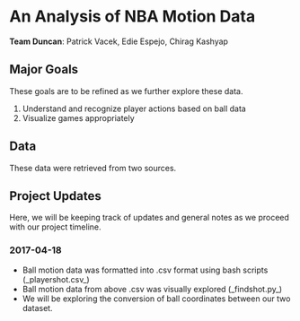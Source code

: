 # An Analysis of NBA Motion Data
<b>Team Duncan</b>: Patrick Vacek, Edie Espejo, Chirag Kashyap


## Major Goals
These goals are to be refined as we further explore these data.
<ol>
<li>Understand and recognize player actions based on ball data</li>
<li>Visualize games appropriately</li>
</ol>

## Data
These data were retrieved from two sources.

## Project Updates
Here, we will be keeping track of updates and general notes as we proceed with our project timeline.

### 2017-04-18
<ul>
<li>Ball motion data was formatted into .csv format using bash scripts (_playershot.csv_)</li>
<li>Ball motion data from above .csv was visually explored (_findshot.py_)</li>
<li>We will be exploring the conversion of ball coordinates between our two dataset.</li>
</ul>
